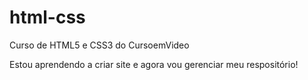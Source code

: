 # html-css
 Curso de HTML5 e CSS3 do CursoemVideo

Estou aprendendo a criar site e agora vou gerenciar meu respositório!